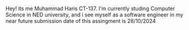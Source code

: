 Hey! its me Muhammad Haris CT-137. I'm currently studing Computer Science in NED university, and i see myself as a software engineer in my near future
submission date of this assingment is 28/10/2024
